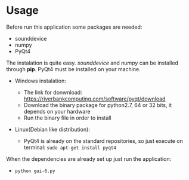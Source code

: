 # Usage

Before run this application some packages are needed: 
* sounddevice
* numpy
* PyQt4

The instalation is quite easy. _sounddevice_ and _numpy_ can be installed through **pip**. PyQt4 must be installed on your machine. 

* Windows instalation:

  * The link for donwnload: https://riverbankcomputing.com/software/pyqt/download
  * Download the binary package for python2.7, 64 or 32 bits, it depends on your hardware
  * Run the binary file in order to install
  
* Linux(Debian like distribution):

  * PyQt4 is already on the standard repositories, so just execute on terminal: `sudo apt-get install pyqt4`

When the dependencies are already set up just run the application: 

* `python gui-6.py`
